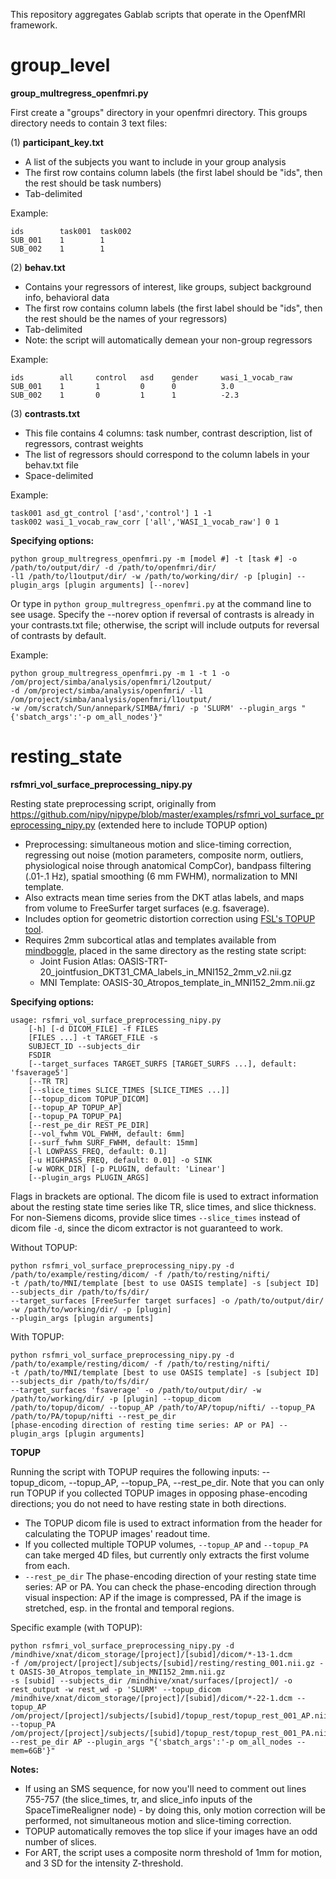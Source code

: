 This repository aggregates Gablab scripts that operate in the OpenfMRI framework.


# group_level

**group_multregress_openfmri.py**

First create a "groups" directory in your openfmri directory. This groups directory needs to contain 3 text files:

(1) **participant_key.txt**
  * A list of the subjects you want to include in your group analysis
  * The first row contains column labels (the first label should be "ids", then the rest should be task numbers)
  * Tab-delimited

Example:
```
ids        task001  task002
SUB_001    1        1
SUB_002    1        1
```

(2) **behav.txt**
  * Contains your regressors of interest, like groups, subject background info, behavioral data 
  * The first row contains column labels (the first label should be "ids", then the rest should be the names of your regressors)
  * Tab-delimited
  * Note: the script will automatically demean your non-group regressors

Example:
```
ids        all     control   asd    gender     wasi_1_vocab_raw
SUB_001    1       1         0      0          3.0
SUB_002    1       0         1      1          -2.3 
```      
   
(3) **contrasts.txt**
  * This file contains 4 columns: task number, contrast description, list of regressors, contrast weights
  * The list of regressors should correspond to the column labels in your behav.txt file
  * Space-delimited

Example:
```
task001 asd_gt_control ['asd','control'] 1 -1
task002 wasi_1_vocab_raw_corr ['all','WASI_1_vocab_raw'] 0 1
```

**Specifying options:**
```
python group_multregress_openfmri.py -m [model #] -t [task #] -o /path/to/output/dir/ -d /path/to/openfmri/dir/ 
-l1 /path/to/l1output/dir/ -w /path/to/working/dir/ -p [plugin] --plugin_args [plugin arguments] [--norev]
```

Or type in `python group_multregress_openfmri.py` at the command line to see usage. Specify the --norev option if reversal of contrasts is already in your contrasts.txt file; otherwise, the script will include outputs for reversal of contrasts by default.

Example:
```
python group_multregress_openfmri.py -m 1 -t 1 -o /om/project/simba/analysis/openfmri/l2output/ 
-d /om/project/simba/analysis/openfmri/ -l1 /om/project/simba/analysis/openfmri/l1output/
-w /om/scratch/Sun/annepark/SIMBA/fmri/ -p 'SLURM' --plugin_args "{'sbatch_args':'-p om_all_nodes'}"
```


# resting_state

**rsfmri_vol_surface_preprocessing_nipy.py**

Resting state preprocessing script, originally from <https://github.com/nipy/nipype/blob/master/examples/rsfmri_vol_surface_preprocessing_nipy.py> (extended here to include TOPUP option)
  * Preprocessing: simultaneous motion and slice-timing correction, regressing out noise (motion parameters, composite norm, outliers, physiological noise through anatomical CompCor), bandpass filtering (.01-.1 Hz), spatial smoothing (6 mm FWHM), normalization to MNI template.
  * Also extracts mean time series from the DKT atlas labels, and maps from volume to FreeSurfer target surfaces (e.g. fsaverage). 
  * Includes option for geometric distortion correction using [FSL's TOPUP tool](http://fsl.fmrib.ox.ac.uk/fsl/fslwiki/TOPUP/).
  * Requires 2mm subcortical atlas and templates available from [mindboggle](http://www.mindboggle.info/data.html), placed in the same directory as the resting state script:
      * Joint Fusion Atlas: OASIS-TRT-20_jointfusion_DKT31_CMA_labels_in_MNI152_2mm_v2.nii.gz
      * MNI Template: OASIS-30_Atropos_template_in_MNI152_2mm.nii.gz

**Specifying options:**

```
usage: rsfmri_vol_surface_preprocessing_nipy.py 
    [-h] [-d DICOM_FILE] -f FILES
    [FILES ...] -t TARGET_FILE -s
    SUBJECT_ID --subjects_dir
    FSDIR
    [--target_surfaces TARGET_SURFS [TARGET_SURFS ...], default: 'fsaverage5']
    [--TR TR]
    [--slice_times SLICE_TIMES [SLICE_TIMES ...]]
    [--topup_dicom TOPUP_DICOM]
    [--topup_AP TOPUP_AP]
    [--topup_PA TOPUP_PA]
    [--rest_pe_dir REST_PE_DIR]
    [--vol_fwhm VOL_FWHM, default: 6mm]
    [--surf_fwhm SURF_FWHM, default: 15mm]
    [-l LOWPASS_FREQ, default: 0.1]
    [-u HIGHPASS_FREQ, default: 0.01] -o SINK
    [-w WORK_DIR] [-p PLUGIN, default: 'Linear']
    [--plugin_args PLUGIN_ARGS]
```

Flags in brackets are optional. The dicom file is used to extract information about the resting state time series like TR, slice times, and slice thickness. For non-Siemens dicoms, provide slice times `--slice_times` instead of dicom file `-d`, since the dicom extractor is not guaranteed to work.

Without TOPUP:
```
python rsfmri_vol_surface_preprocessing_nipy.py -d /path/to/example/resting/dicom/ -f /path/to/resting/nifti/ 
-t /path/to/MNI/template [best to use OASIS template] -s [subject ID] --subjects_dir /path/to/fs/dir/ 
--target_surfaces [FreeSurfer target surfaces] -o /path/to/output/dir/ -w /path/to/working/dir/ -p [plugin] 
--plugin_args [plugin arguments]
```

With TOPUP:
```
python rsfmri_vol_surface_preprocessing_nipy.py -d /path/to/example/resting/dicom/ -f /path/to/resting/nifti/ 
-t /path/to/MNI/template [best to use OASIS template] -s [subject ID] --subjects_dir /path/to/fs/dir/ 
--target_surfaces 'fsaverage' -o /path/to/output/dir/ -w /path/to/working/dir/ -p [plugin] --topup_dicom 
/path/to/topup/dicom/ --topup_AP /path/to/AP/topup/nifti/ --topup_PA /path/to/PA/topup/nifti --rest_pe_dir 
[phase-encoding direction of resting time series: AP or PA] --plugin_args [plugin arguments]
```

**TOPUP**

Running the script with TOPUP requires the following inputs: --topup_dicom, --topup_AP, --topup_PA, --rest_pe_dir. Note that you can only run TOPUP if you collected TOPUP images in opposing phase-encoding directions; you do not need to have resting state in both directions.
  * The TOPUP dicom file is used to extract information from the header for calculating the TOPUP images' readout time. 
  * If you collected multiple TOPUP volumes, `--topup_AP` and `--topup_PA` can take merged 4D files, but currently only extracts the first volume from each.
  * `--rest_pe_dir` The phase-encoding direction of your resting state time series: AP or PA. You can check the phase-encoding direction through visual inspection: AP if the image is compressed, PA if the image is stretched, esp. in the frontal and temporal regions. 

Specific example (with TOPUP):
```
python rsfmri_vol_surface_preprocessing_nipy.py -d /mindhive/xnat/dicom_storage/[project]/[subid]/dicom/*-13-1.dcm 
-f /om/project/[project]/subjects/[subid]/resting/resting_001.nii.gz -t OASIS-30_Atropos_template_in_MNI152_2mm.nii.gz 
-s [subid] --subjects_dir /mindhive/xnat/surfaces/[project]/ -o rest_output -w rest_wd -p 'SLURM' --topup_dicom 
/mindhive/xnat/dicom_storage/[project]/[subid]/dicom/*-22-1.dcm --topup_AP 
/om/project/[project]/subjects/[subid]/topup_rest/topup_rest_001_AP.nii.gz 
--topup_PA /om/project/[project]/subjects/[subid]/topup_rest/topup_rest_001_PA.nii.gz 
--rest_pe_dir AP --plugin_args "{'sbatch_args':'-p om_all_nodes --mem=6GB'}"
```

**Notes:**
  * If using an SMS sequence, for now you'll need to comment out lines 755-757 (the slice_times, tr, and slice_info inputs of the SpaceTimeRealigner node) - by doing this, only motion correction will be performed, not simultaneous motion and slice-timing correction.
  * TOPUP automatically removes the top slice if your images have an odd number of slices. 
  * For ART, the script uses a composite norm threshold of 1mm for motion, and 3 SD for the intensity Z-threshold. 
